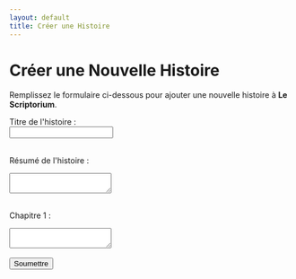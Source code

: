 ```yaml
---
layout: default
title: Créer une Histoire
---
```


# Créer une Nouvelle Histoire

Remplissez le formulaire ci-dessous pour ajouter une nouvelle histoire à **Le Scriptorium**.

<form action="https://formspree.io/f/mvgpjkyn" method="POST">
  <label for="title">Titre de l'histoire :</label><br>
  <input type="text" id="title" name="title"><br><br>

  <label for="synopsis">Résumé de l'histoire :</label><br>
  <textarea id="synopsis" name="synopsis"></textarea><br><br>

  <label for="chapter1">Chapitre 1 :</label><br>
  <textarea id="chapter" name="chapter1"></textarea><br><br>

  <input type="submit" value="Soumettre">
</form>

